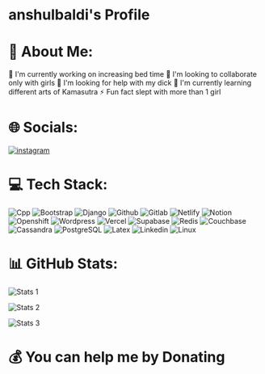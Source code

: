 # anshulbaldi's Profile

# 💫 About Me:

🔭 I'm currently working on increasing bed time
👯 I'm looking to collaborate only with girls
🤝 I'm looking for help with my dick
🌱 I'm currently learning different arts of Kamasutra
⚡ Fun fact slept with more than 1 girl

# 🌐 Socials:

[![instagram](https://img.shields.io/badge/anshul_baldi-171717?logo=instagram&logoColor=white)](https://instagram.com/anshul_baldi)
# 💻 Tech Stack:

![Cpp](https://skillicons.dev/icons?i=cpp)
![Bootstrap](https://skillicons.dev/icons?i=bootstrap)
![Django](https://skillicons.dev/icons?i=django)
![Github](https://skillicons.dev/icons?i=github)
![Gitlab](https://skillicons.dev/icons?i=gitlab)
![Netlify](https://skillicons.dev/icons?i=netlify)
![Notion](https://skillicons.dev/icons?i=notion)
![Openshift](https://skillicons.dev/icons?i=openshift)
![Wordpress](https://skillicons.dev/icons?i=wordpress)
![Vercel](https://skillicons.dev/icons?i=vercel)
![Supabase](https://skillicons.dev/icons?i=supabase)
![Redis](https://skillicons.dev/icons?i=redis)
![Couchbase](https://skillicons.dev/icons?i=couchbase)
![Cassandra](https://skillicons.dev/icons?i=cassandra)
![PostgreSQL](https://skillicons.dev/icons?i=postgresql)
![Latex](https://skillicons.dev/icons?i=latex)
![Linkedin](https://skillicons.dev/icons?i=linkedin)
![Linux](https://skillicons.dev/icons?i=linux)
# 📊 GitHub Stats:

![Stats 1](https://github-readme-stats.vercel.app/api?username=anshulbaldi&theme=gruvbox&hide_border=false&include_all_commits=false&count_private=false)

![Stats 2](https://github-readme-streak-stats.herokuapp.com/?user=anshulbaldi&theme=gruvbox&hide_border=false)

![Stats 3](https://github-readme-stats.vercel.app/api/top-langs/?username=anshulbaldi&theme=gruvbox&hide_border=false&include_all_commits=false&count_private=false&layout=compact)

# 💰 You can help me by Donating

